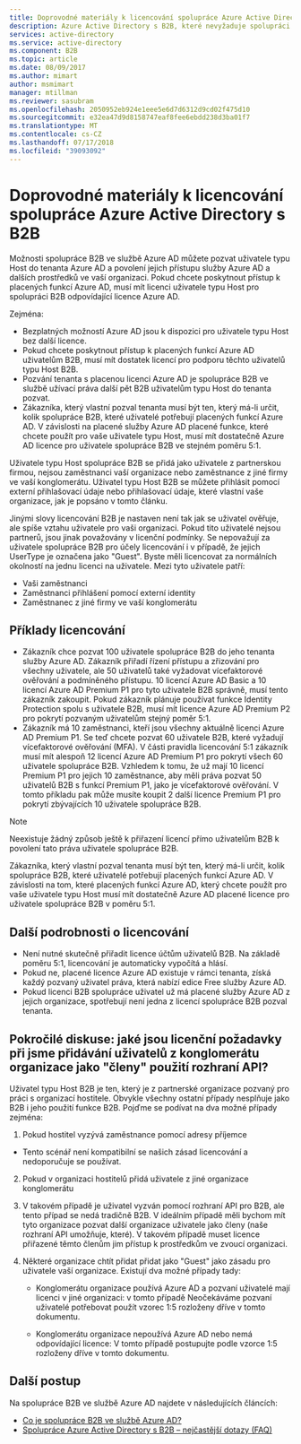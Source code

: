 ```yaml
---
title: Doprovodné materiály k licencování spolupráce Azure Active Directory s B2B | Dokumentace Microsoftu
description: Azure Active Directory s B2B, které nevyžaduje spolupráci placené licence Azure AD, ale je můžete také získat placených funkcí pro uživatele typu Host B2B
services: active-directory
ms.service: active-directory
ms.component: B2B
ms.topic: article
ms.date: 08/09/2017
ms.author: mimart
author: msmimart
manager: mtillman
ms.reviewer: sasubram
ms.openlocfilehash: 2050952eb924e1eee5e6d7d6312d9cd02f475d10
ms.sourcegitcommit: e32ea47d9d8158747eaf8fee6ebdd238d3ba01f7
ms.translationtype: MT
ms.contentlocale: cs-CZ
ms.lasthandoff: 07/17/2018
ms.locfileid: "39093092"
---
```

# <a name="azure-active-directory-b2b-collaboration-licensing-guidance"></a>Doprovodné materiály k licencování spolupráce Azure Active Directory s B2B

Možnosti spolupráce B2B ve službě Azure AD můžete pozvat uživatele typu Host do tenanta Azure AD a povolení jejich přístupu služby Azure AD a dalších prostředků ve vaší organizaci. Pokud chcete poskytnout přístup k placených funkcí Azure AD, musí mít licenci uživatele typu Host pro spolupráci B2B odpovídající licence Azure AD. 

Zejména:
* Bezplatných možností Azure AD jsou k dispozici pro uživatele typu Host bez další licence.
* Pokud chcete poskytnout přístup k placených funkcí Azure AD uživatelům B2B, musí mít dostatek licencí pro podporu těchto uživatelů typu Host B2B.
* Pozvání tenanta s placenou licenci Azure AD je spolupráce B2B ve službě užívací práva další pět B2B uživatelům typu Host do tenanta pozvat.
* Zákazníka, který vlastní pozval tenanta musí být ten, který má-li určit, kolik spolupráce B2B, které uživatelé potřebují placených funkcí Azure AD. V závislosti na placené služby Azure AD placené funkce, které chcete použít pro vaše uživatele typu Host, musí mít dostatečně Azure AD licence pro uživatele spolupráce B2B ve stejném poměru 5:1.

Uživatele typu Host spolupráce B2B se přidá jako uživatele z partnerskou firmou, nejsou zaměstnanci vaší organizace nebo zaměstnance z jiné firmy ve vaší konglomerátu. Uživatel typu Host B2B se můžete přihlásit pomocí externí přihlašovací údaje nebo přihlašovací údaje, které vlastní vaše organizace, jak je popsáno v tomto článku. 

Jinými slovy licencování B2B je nastaven není tak jak se uživatel ověřuje, ale spíše vztahu uživatele pro vaši organizaci. Pokud tito uživatelé nejsou partnerů, jsou jinak považovány v licenční podmínky. Se nepovažují za uživatele spolupráce B2B pro účely licencování i v případě, že jejich UserType je označena jako "Guest". Byste měli licencovat za normálních okolností na jednu licenci na uživatele. Mezi tyto uživatele patří:
* Vaši zaměstnanci
* Zaměstnanci přihlášení pomocí externí identity
* Zaměstnanec z jiné firmy ve vaší konglomerátu


## <a name="licensing-examples"></a>Příklady licencování
- Zákazník chce pozvat 100 uživatele spolupráce B2B do jeho tenanta služby Azure AD. Zákazník přiřadí řízení přístupu a zřizování pro všechny uživatele, ale 50 uživatelů také vyžadovat vícefaktorové ověřování a podmíněného přístupu. 10 licencí Azure AD Basic a 10 licencí Azure AD Premium P1 pro tyto uživatele B2B správně, musí tento zákazník zakoupit. Pokud zákazník plánuje používat funkce Identity Protection spolu s uživatele B2B, musí mít licence Azure AD Premium P2 pro pokrytí pozvaným uživatelům stejný poměr 5:1.
- Zákazník má 10 zaměstnanci, kteří jsou všechny aktuálně licenci Azure AD Premium P1. Se teď chcete pozvat 60 uživatele B2B, které vyžadují vícefaktorové ověřování (MFA). V části pravidla licencování 5:1 zákazník musí mít alespoň 12 licencí Azure AD Premium P1 pro pokrytí všech 60 uživatele spolupráce B2B. Vzhledem k tomu, že už mají 10 licencí Premium P1 pro jejich 10 zaměstnance, aby měli práva pozvat 50 uživatelů B2B s funkcí Premium P1, jako je vícefaktorové ověřování. V tomto příkladu pak může musíte koupit 2 další licence Premium P1 pro pokrytí zbývajících 10 uživatele spolupráce B2B.

> [!NOTE]
> Neexistuje žádný způsob ještě k přiřazení licencí přímo uživatelům B2B k povolení tato práva uživatele spolupráce B2B.

Zákazníka, který vlastní pozval tenanta musí být ten, který má-li určit, kolik spolupráce B2B, které uživatelé potřebují placených funkcí Azure AD. V závislosti na tom, které placených funkcí Azure AD, který chcete použít pro vaše uživatele typu Host musí mít dostatečně Azure AD placené licence pro uživatele spolupráce B2B v poměru 5:1. 

## <a name="additional-licensing-details"></a>Další podrobnosti o licencování
- Není nutné skutečně přiřadit licence účtům uživatelů B2B. Na základě poměru 5:1, licencování je automaticky vypočítá a hlásí.
- Pokud ne, placené licence Azure AD existuje v rámci tenanta, získá každý pozvaný uživatel práva, která nabízí edice Free služby Azure AD.
- Pokud licenci B2B spolupráce uživatel už má placené služby Azure AD z jejich organizace, spotřebují není jedna z licencí spolupráce B2B pozval tenanta.

## <a name="advanced-discussion-what-are-the-licensing-considerations-when-we-add-users-from-a-conglomerate-organization-as-members-using-your-apis"></a>Pokročilé diskuse: jaké jsou licenční požadavky při jsme přidávání uživatelů z konglomerátu organizace jako "členy" použití rozhraní API?
Uživatel typu Host B2B je ten, který je z partnerské organizace pozvaný pro práci s organizací hostitele. Obvykle všechny ostatní případy nesplňuje jako B2B i jeho použití funkce B2B. Pojďme se podívat na dva možné případy zejména:

1. Pokud hostitel vyzývá zaměstnance pomocí adresy příjemce
  * Tento scénář není kompatibilní se našich zásad licencování a nedoporučuje se používat.

2. Pokud v organizaci hostitelů přidá uživatele z jiné organizace konglomerátu
  1. V takovém případě je uživatel vyzván pomocí rozhraní API pro B2B, ale tento případ se nedá tradičně B2B. V ideálním případě měli bychom mít tyto organizace pozvat další organizace uživatele jako členy (naše rozhraní API umožňuje, které). V takovém případě muset licence přiřazené těmto členům jim přístup k prostředkům ve zvoucí organizaci.

  2. Některé organizace chtít přidat přidat jako "Guest" jako zásadu pro uživatele vaší organizace. Existují dva možné případy tady:
      * Konglomerátu organizace používá Azure AD a pozvaní uživatelé mají licenci v jiné organizaci: v tomto případě Neočekáváme pozvaní uživatelé potřebovat použít vzorec 1:5 rozloženy dříve v tomto dokumentu. 

      * Konglomerátu organizace nepoužívá Azure AD nebo nemá odpovídající licence: V tomto případě postupujte podle vzorce 1:5 rozloženy dříve v tomto dokumentu.

## <a name="next-steps"></a>Další postup

Na spolupráce B2B ve službě Azure AD najdete v následujících článcích:

* [Co je spolupráce B2B ve službě Azure AD?](what-is-b2b.md)
* [Spolupráce Azure Active Directory s B2B – nejčastější dotazy (FAQ)](faq.md)
